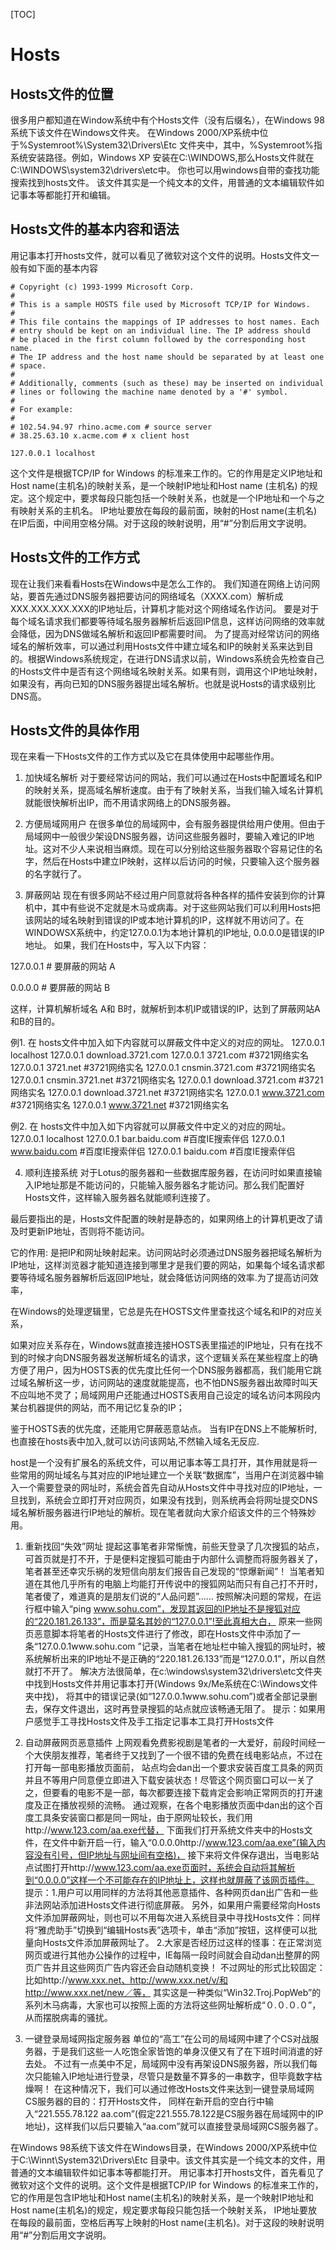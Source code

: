 [TOC]

# Hosts

## Hosts文件的位置
很多用户都知道在Window系统中有个Hosts文件（没有后缀名），在Windows 98系统下该文件在Windows文件夹。
在Windows 2000/XP系统中位于\%Systemroot%\System32\Drivers\Etc 文件夹中，其中，%Systemroot%指系统安装路径。例如，Windows XP 安装在C:\WINDOWS,那么Hosts文件就在C:\WINDOWS\system32\drivers\etc中。
你也可以用windows自带的查找功能搜索找到hosts文件。
该文件其实是一个纯文本的文件，用普通的文本编辑软件如记事本等都能打开和编辑。

## Hosts文件的基本内容和语法
用记事本打开hosts文件，就可以看见了微软对这个文件的说明。Hosts文件文一般有如下面的基本内容

```
# Copyright (c) 1993-1999 Microsoft Corp.
#
# This is a sample HOSTS file used by Microsoft TCP/IP for Windows.
#
# This file contains the mappings of IP addresses to host names. Each
# entry should be kept on an individual line. The IP address should
# be placed in the first column followed by the corresponding host name.
# The IP address and the host name should be separated by at least one
# space.
#
# Additionally, comments (such as these) may be inserted on individual
# lines or following the machine name denoted by a '#' symbol.
#
# For example:
#
# 102.54.94.97 rhino.acme.com # source server
# 38.25.63.10 x.acme.com # x client host

127.0.0.1 localhost
```

这个文件是根据TCP/IP for Windows 的标准来工作的。它的作用是定义IP地址和
Host name(主机名)的映射关系，是一个映射IP地址和Host name (主机名) 的规定。这个规定中，要求每段只能包括一个映射关系，也就是一个IP地址和一个与之有映射关系的主机名。 IP地址要放在每段的最前面，映射的Host name(主机名)在IP后面，中间用空格分隔。对于这段的映射说明，用“#”分割后用文字说明。

## Hosts文件的工作方式
现在让我们来看看Hosts在Windows中是怎么工作的。
我们知道在网络上访问网站，要首先通过DNS服务器把要访问的网络域名（XXXX.com）解析成XXX.XXX.XXX.XXX的IP地址后，计算机才能对这个网络域名作访问。
要是对于每个域名请求我们都要等待域名服务器解析后返回IP信息，这样访问网络的效率就会降低，因为DNS做域名解析和返回IP都需要时间。
为了提高对经常访问的网络域名的解析效率，可以通过利用Hosts文件中建立域名和IP的映射关系来达到目的。根据Windows系统规定，在进行DNS请求以前，Windows系统会先检查自己的Hosts文件中是否有这个网络域名映射关系。如果有则，调用这个IP地址映射，如果没有，再向已知的DNS服务器提出域名解析。也就是说Hosts的请求级别比DNS高。

## Hosts文件的具体作用
现在来看一下Hosts文件的工作方式以及它在具体使用中起哪些作用。

1. 加快域名解析
对于要经常访问的网站，我们可以通过在Hosts中配置域名和IP的映射关系，提高域名解析速度。由于有了映射关系，当我们输入域名计算机就能很快解析出IP，而不用请求网络上的DNS服务器。

2. 方便局域网用户
在很多单位的局域网中，会有服务器提供给用户使用。但由于局域网中一般很少架设DNS服务器，访问这些服务器时，要输入难记的IP地址。这对不少人来说相当麻烦。现在可以分别给这些服务器取个容易记住的名字，然后在Hosts中建立IP映射，这样以后访问的时候，只要输入这个服务器的名字就行了。

3. 屏蔽网站
现在有很多网站不经过用户同意就将各种各样的插件安装到你的计算机中，其中有些说不定就是木马或病毒。对于这些网站我们可以利用Hosts把该网站的域名映射到错误的IP或本地计算机的IP，这样就不用访问了。在WINDOWSX系统中，约定127.0.0.1为本地计算机的IP地址, 0.0.0.0是错误的IP地址。
如果，我们在Hosts中，写入以下内容：

127.0.0.1 # 要屏蔽的网站 A

0.0.0.0 # 要屏蔽的网站 B

这样，计算机解析域名 A和 B时，就解析到本机IP或错误的IP，达到了屏蔽网站A 和B的目的。

例1.
在 hosts文件中加入如下内容就可以屏蔽文件中定义的对应的网址。
127.0.0.1 localhost
127.0.0.1 download.3721.com
127.0.0.1 3721.com #3721网络实名
127.0.0.1 3721.net #3721网络实名
127.0.0.1 cnsmin.3721.com #3721网络实名
127.0.0.1 cnsmin.3721.net #3721网络实名
127.0.0.1 download.3721.com #3721网络实名
127.0.0.1 download.3721.net #3721网络实名
127.0.0.1 www.3721.com #3721网络实名
127.0.0.1 www.3721.net #3721网络实名

例2.
在 hosts文件中加入如下内容就可以屏蔽文件中定义的对应的网址。
127.0.0.1 localhost
127.0.0.1 bar.baidu.com #百度IE搜索伴侣
127.0.0.1 www.baidu.com #百度IE搜索伴侣
127.0.0.1 baidu.com #百度IE搜索伴侣


4. 顺利连接系统
对于Lotus的服务器和一些数据库服务器，在访问时如果直接输入IP地址那是不能访问的，只能输入服务器名才能访问。那么我们配置好Hosts文件，这样输入服务器名就能顺利连接了。




最后要指出的是，Hosts文件配置的映射是静态的，如果网络上的计算机更改了请及时更新IP地址，否则将不能访问。
 

它的作用: 
是把IP和网址映射起来。访问网站时必须通过DNS服务器把域名解析为IP地址，这样浏览器才能知道连接到哪里才是我们要的网站，如果每个域名请求都要等待域名服务器解析后返回IP地址，就会降低访问网络的效率.为了提高访问效率， 

在Windows的处理逻辑里，它总是先在HOSTS文件里查找这个域名和IP的对应关系， 

如果对应关系存在，Windows就直接连接HOSTS表里描述的IP地址，只有在找不到的时候才向DNS服务器发送解析域名的请求，这个逻辑关系在某些程度上的确方便了用户，因为HOSTS表的优先度比任何一个DNS服务器都高，我们能用它跳过域名解析这一步，访问网站的速度就能提高，也不怕DNS服务器出故障时叫天不应叫地不灵了；局域网用户还能通过HOSTS表用自己设定的域名访问本网段内某台机器提供的网站，而不用记忆复杂的IP； 

鉴于HOSTS表的优先度，还能用它屏蔽恶意站点。 
当有IP在DNS上不能解析时,也直接在hosts表中加入,就可以访问该网站,不然输入域名无反应.







host是一个没有扩展名的系统文件，可以用记事本等工具打开，其作用就是将一些常用的网址域名与其对应的IP地址建立一个关联“数据库”，当用户在浏览器中输入一个需要登录的网址时，系统会首先自动从Hosts文件中寻找对应的IP地址，一旦找到，系统会立即打开对应网页，如果没有找到，则系统再会将网址提交DNS域名解析服务器进行IP地址的解析。现在笔者就向大家介绍该文件的三个特殊妙用。


1. 重新找回“失效”网址
提起这事笔者非常惭愧，前些天登录了几次搜狐的站点，可首页就是打不开，于是便料定搜狐可能由于内部什么调整而将服务器关了，笔者甚至还幸灾乐祸的发短信向朋友们报告自己发现的“惊爆新闻”！
当笔者知道在其他几乎所有的电脑上均能打开传说中的搜狐网站而只有自己打不开时，笔者傻了，难道真的是朋友们说的“人品问题”……
按照解决问题的常规，在运行框中输入“ping www.sohu.com”，发现其返回的IP地址不是搜狐对应的“220.181.26.133”，而是莫名其妙的“127.0.0.1”!至此真相大白，
原来一些网页恶意脚本将笔者的Hosts文件进行了修改，即在Hosts文件中添加了一条“127.0.0.1www.sohu.com ”记录，当笔者在地址栏中输入搜狐的网址时，被系统解析出来的IP地址不是正确的“220.181.26.133”而是“127.0.0.1”，所以自然就打不开了。
解决方法很简单，在c:\windows\system32\drivers\etc文件夹中找到Hosts文件并用记事本打开(Windows 9x/Me系统在C:\Windows文件夹中找)，
将其中的错误记录(如“127.0.0.1www.sohu.com”)或者全部记录删去，保存文件退出，这时再登录搜狐的站点就应该畅通无阻了。
提示：如果用户感觉手工寻找Hosts文件及手工指定记事本工具打开Hosts文件


2. 自动屏蔽网页恶意插件
上网观看免费影视剧是笔者的一大爱好，前段时间经一个大侠朋友推荐，笔者终于又找到了一个很不错的免费在线电影站点，不过在打开每一部电影播放页面前，
站点均会dan出一个要求安装百度工具条的网页并且不等用户同意便立即进入下载安装状态！尽管这个网页窗口可以一关了之，但要看的电影不是一部，每次都要连接下载肯定会影响正常网页的打开速度及正在播放视频的流畅。
通过观察，在各个电影播放页面中dan出的这个百度工具条安装窗口都是同一网址，由于原网址较长，我们用http://www.123.com/aa.exe代替，
下面我们打开系统文件夹中的Hosts文件，在文件中新开启一行，输入“0.0.0.0http://www.123.com/aa.exe”(输入内容没有引号，但IP地址与网址间有空格)，
接下来将文件保存退出，当电影站点试图打开http://www.123.com/aa.exe页面时，系统会自动将其解析到“0.0.0.0”这样一个不可能存在的IP地址上，这样也就屏蔽了该网页插件。
提示：1.用户可以用同样的方法将其他恶意插件、各种网页dan出广告和一些非法网站添加进Hosts文件进行彻底屏蔽。
另外，如果用户需要经常向Hosts文件添加屏蔽网址，则也可以不用每次进入系统目录中寻找Hosts文件：同样将“雅虎助手”切换到“编辑Hosts表”选项卡，单击“添加”按钮，这样便可以批量向Hosts文件添加屏蔽网址了。
2.大家是否经历过这样的怪事：在正常浏览网页或进行其他办公操作的过程中，IE每隔一段时间就会自动dan出整屏的网页广告并且这些网页广告内容还会自动随机变换！
不过网址的形式比较固定：比如http://www.xxx.net、http://www.xxx.net/v/和http://www.xxx.net/new／等，
其实这是一种类似“Win32.Troj.PopWeb”的系列木马病毒，大家也可以按照上面的方法将这些网址解析成“０.０.０.０”，从而摆脱病毒的骚扰。


3. 一键登录局域网指定服务器
单位的“高工”在公司的局域网中建了个CS对战服务器，于是我们这些一人吃饱全家皆饱的单身汉便又有了在下班时间消遣的好去处。
不过有一点美中不足，局域网中没有再架设DNS服务器，所以我们每次只能输入IP地址进行登录，尽管只是数量不算多的一串数字，但毕竟数字枯燥啊！
在这种情况下，我们可以通过修改Hosts文件来达到一键登录局域网CS服务器的目的：打开Hosts文件，
同样在新开启的空白行中输入“221.555.78.122 aa.com”(假定221.555.78.122是CS服务器在局域网中的IP地址)，这样我们以后只要输入“aa.com”就可以直接登录局域网CS服务器了。



在Windows 98系统下该文件在Windows目录，在Windows 2000/XP系统中位于C:\Winnt\System32\Drivers\Etc 目录中。该文件其实是一个纯文本的文件，用普通的文本编辑软件如记事本等都能打开。 
用记事本打开hosts文件，首先看见了微软对这个文件的说明。这个文件是根据TCP/IP for Windows 的标准来工作的，
它的作用是包含IP地址和Host name(主机名)的映射关系，是一个映射IP地址和Host name(主机名)的规定，规定要求每段只能包括一个映射关系，
IP地址要放在每段的最前面，空格后再写上映射的Host name(主机名)。对于这段的映射说明用“#”分割后用文字说明。 







